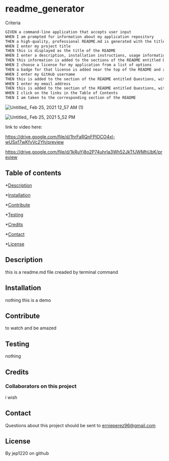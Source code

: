 # readme_generator

Criteria

```md
GIVEN a command-line application that accepts user input
WHEN I am prompted for information about my application repository
THEN a high-quality, professional README.md is generated with the title of my project and sections entitled Description, Table of Contents, Installation, Usage, License, Contributing, Tests, and Questions
WHEN I enter my project title
THEN this is displayed as the title of the README
WHEN I enter a description, installation instructions, usage information, contribution guidelines, and test instructions
THEN this information is added to the sections of the README entitled Description, Installation, Usage, Contributing, and Tests
WHEN I choose a license for my application from a list of options
THEN a badge for that license is added near the top of the README and a notice is added to the section of the README entitled License that explains which license the application is covered under
WHEN I enter my GitHub username
THEN this is added to the section of the README entitled Questions, with a link to my GitHub profile
WHEN I enter my email address
THEN this is added to the section of the README entitled Questions, with instructions on how to reach me with additional questions
WHEN I click on the links in the Table of Contents
THEN I am taken to the corresponding section of the README
```
  ![Untitled_ Feb 25, 2021 12_57 AM (1)](https://user-images.githubusercontent.com/38770396/109245212-ed000a00-7794-11eb-9aea-d85342bd672d.gif)

![Untitled_ Feb 25, 2021 5_52 PM](https://user-images.githubusercontent.com/38770396/109245218-ef626400-7794-11eb-8d93-b49f0733324b.gif)


link to video here: 

https://drive.google.com/file/d/1hrFaRQnFPlOCO4xl-wUSxf7wKfvVc2Yh/preview

https://drive.google.com/file/d/1kRuYj8o2P74uhrIa3Wh52JkTfJWMhUbK/preview

## Table of contents

*[Description](#Description)

*[Installation](#Installation)

*[Contribute](#Contribute)

*[Testing](#Testing)

*[Credits](#Credits)

*[Contact](#Contact)

*[License](#License)


## Description
this is a readme.md file creaded by terminal command

## Installation 
nothing this is a demo

## Contribute
to watch and be amazed

## Testing
nothing

## Credits
### Collaborators on this project
i wish

## Contact
Questions about this project should be sent to ernieperez96@gmail.com

## License






By jep1220 on github
